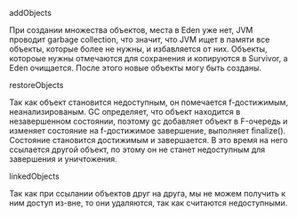 

addObjects

При создании множества объектов, места в Eden уже нет, JVM проводит garbage collection, что значит, что JVM ищет в памяти все объекты, которые более не нужны, и избавляется от них. Объекты, котороые нужны отмечаются для сохранения и копируются в Survivor, а Eden очищается. После этого новые объекты могу быть созданы.

restoreObjects

Так как объект становится недоступным, он помечается f-достижимым, неанализированым. GC определяет, что объект находится в незавершенном состоянии, поэтому gc добавляет объект в F-очередь и изменяет состояние на f-достижимое завершение, выполняет finalize(). Состояние становится достижимым и завершается. В это время на него ссылается другой объект, по этому он не станет недоступным для завершения и уничтожения.


linkedObjects

Так как при ссылании объектов друг на друга, мы не можем получить к ним доступ из-вне, то они удаляются, так как считаются недоступными.